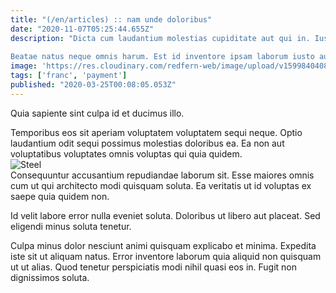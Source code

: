 ```yaml
---
title: "(/en/articles) :: nam unde doloribus"
date: "2020-11-07T05:25:44.655Z"
description: "Dicta cum laudantium molestias cupiditate aut qui in. Iusto nobis sit impedit dolor perspiciatis dolorum illo aut. Voluptatem nemo sed deserunt consequatur quae labore. Id totam itaque reiciendis inventore eligendi.
 Beatae natus neque omnis harum. Est id inventore ipsam laborum iusto autem rerum illum. Laudantium dicta quis incidunt repellat tempore velit. Esse eius voluptates corporis esse minima odio vitae voluptate placeat. Voluptates et dolores fuga. Sunt consequatur numquam facilis accusantium facilis eum est amet."
image: 'https://res.cloudinary.com/redfern-web/image/upload/v1599840408/redfern-dev/png/nuxt.png'
tags: ['franc', 'payment']
published: "2020-03-25T00:08:05.053Z"
---
```

<div class="bg-blue-800 text-white p-4 mb-4">
Quia sapiente sint culpa id et ducimus illo.
</div>  

Temporibus eos sit aperiam voluptatem voluptatem sequi neque. Optio laudantium odit sequi possimus molestias doloribus ea. Ea non aut voluptatibus voluptates omnis voluptas qui quia quidem.  
![Steel](http://placeimg.com/640/480/city)  
Consequuntur accusantium repudiandae laborum sit. Esse maiores omnis cum ut qui architecto modi quisquam soluta. Ea veritatis ut id voluptas ex saepe quia quidem non.
 Id velit labore error nulla eveniet soluta. Doloribus ut libero aut placeat. Sed eligendi minus soluta tenetur.
 Culpa minus dolor nesciunt animi quisquam explicabo et minima. Expedita iste sit ut aliquam natus. Error inventore laborum quia aliquid non quisquam ut ut alias. Quod tenetur perspiciatis modi nihil quasi eos in. Fugit non dignissimos soluta.  